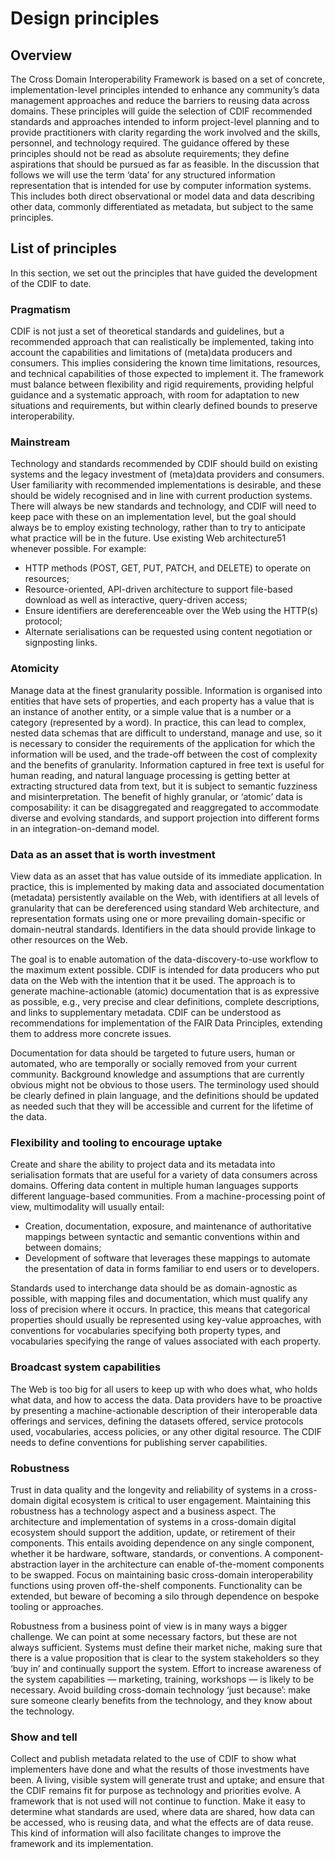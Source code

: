 # Design principles

## Overview
The Cross Domain Interoperability Framework is based on a set of concrete, implementation-level principles intended to enhance any community’s data management approaches and reduce the barriers to reusing data across domains. These principles will guide the selection of CDIF recommended standards and approaches intended to inform project-level planning and to provide practitioners with clarity regarding the work involved and the skills, personnel, and technology required. The guidance offered by these principles should not be read as absolute requirements; they define aspirations that should be pursued as far as feasible. In the discussion that follows we will use the term ‘data’ for any structured information representation that is intended for use by computer information systems. This includes both direct observational or model data and data describing other data, commonly differentiated as metadata, but subject to the same principles.

## List of principles
In this section, we set out the principles that have guided the development of the CDIF to date.

### Pragmatism
CDIF is not just a set of theoretical standards and guidelines, but a recommended approach that can realistically be implemented, taking into account the capabilities and limitations of (meta)data producers and consumers. This implies considering the known time limitations, resources, and technical capabilities of those expected to implement it. The framework must balance between flexibility and rigid requirements, providing helpful guidance and a systematic approach, with room for adaptation to new situations and requirements, but within clearly defined bounds to preserve interoperability.

### Mainstream
Technology and standards recommended by CDIF should build on existing systems and the legacy investment of (meta)data providers and consumers. User familiarity with recommended implementations is desirable, and these should be widely recognised and in line with current production systems. There will always be new standards and technology, and CDIF will need to keep pace with these on an implementation level, but the goal should always be to employ existing technology, rather than to try to anticipate what practice will be in the future. Use existing Web architecture51 whenever possible. For example:
- HTTP methods (POST, GET, PUT, PATCH, and DELETE) to operate on resources;
- Resource-oriented, API-driven architecture to support file-based download as well as interactive, query-driven access;
- Ensure identifiers are dereferenceable over the Web using the HTTP(s) protocol;
- Alternate serialisations can be requested using content negotiation or signposting links.

### Atomicity
Manage data at the finest granularity possible. Information is organised into entities that have sets of properties, and each property has a value that is an instance of another entity, or a simple value that is a number or a category (represented by a word). In practice, this can lead to complex, nested data schemas that are difficult to understand, manage and use, so it is necessary to consider the requirements of the application for which the information will be used, and the trade-off between the cost of complexity and the benefits of granularity. Information captured in free text is useful for human reading, and natural language processing is getting better at extracting structured data from text, but it is subject to semantic fuzziness and misinterpretation. The benefit of highly granular, or ‘atomic’ data is composability: it can be disaggregated and reaggregated to accommodate diverse and evolving standards, and support projection into different forms in an integration-on-demand model.

### Data as an asset that is worth investment
View data as an asset that has value outside of its immediate application. In practice, this is implemented by making data and associated documentation (metadata) persistently available on the Web, with identifiers at all levels of granularity that can be dereferenced using standard Web architecture, and representation formats using one or more prevailing domain-specific or domain-neutral standards. Identifiers in the data should provide linkage to other resources on the Web.

The goal is to enable automation of the data-discovery-to-use workflow to the maximum extent possible. CDIF is intended for data producers who put data on the Web with the intention that it be used. The approach is to generate machine-actionable (atomic) documentation that is as expressive as possible, e.g., very precise and clear definitions, complete descriptions, and links to supplementary metadata. CDIF can be understood as recommendations for implementation of the FAIR Data Principles, extending them to address more concrete issues.

Documentation for data should be targeted to future users, human or automated, who are temporally or socially removed from your current community. Background knowledge and assumptions that are currently obvious might not be obvious to those users. The terminology used should be clearly defined in plain language, and the definitions should be updated as needed such that they will be accessible and current for the lifetime of the data.

### Flexibility and tooling to encourage uptake
Create and share the ability to project data and its metadata into serialisation formats that are useful for a variety of data consumers across domains. Offering data content in multiple human languages supports different language-based communities. From a machine-processing point of view, multimodality will usually entail:
- Creation, documentation, exposure, and maintenance of authoritative mappings between syntactic and semantic conventions within and between domains;
- Development of software that leverages these mappings to automate the presentation of data in forms familiar to end users or to developers.

Standards used to interchange data should be as domain-agnostic as possible, with mapping files and documentation, which must qualify any loss of precision where it occurs. In practice, this means that categorical properties should usually be represented using key-value approaches, with conventions for vocabularies specifying both property types, and vocabularies specifying the range of values associated with each property.

### Broadcast system capabilities
The Web is too big for all users to keep up with who does what, who holds what data, and how to access the data. Data providers have to be proactive by presenting a machine-actionable description of their interoperable data offerings and services, defining the datasets offered, service protocols used, vocabularies, access policies, or any other digital resource. The CDIF needs to define conventions for publishing server capabilities.

### Robustness
Trust in data quality and the longevity and reliability of systems in a cross-domain digital ecosystem is critical to user engagement. Maintaining this robustness has a technology aspect and a business aspect. The architecture and implementation of systems in a cross-domain digital ecosystem should support the addition, update, or retirement of their components. This entails avoiding dependence on any single component, whether it be hardware, software, standards, or conventions. A component-abstraction layer in the architecture can enable of-the-moment components to be swapped. Focus on maintaining basic cross-domain interoperability functions using proven off-the-shelf components. Functionality can be extended, but beware of becoming a silo through dependence on bespoke tooling or approaches.

Robustness from a business point of view is in many ways a bigger challenge. We can point at some
necessary factors, but these are not always sufficient. Systems must define their market niche, making sure
that there is a value proposition that is clear to the system stakeholders so they ‘buy in’ and continually
support the system. Effort to increase awareness of the system capabilities — marketing, training, workshops
— is likely to be necessary. Avoid building cross-domain technology ‘just because’: make sure someone
clearly benefits from the technology, and they know about the technology.

### Show and tell
Collect and publish metadata related to the use of CDIF to show what implementers have done and what the results of those investments have been. A living, visible system will generate trust and uptake; and ensure that the CDIF remains fit for purpose as technology and priorities evolve. A framework that is not used will not continue to function. Make it easy to determine what standards are used, where data are shared, how data can be accessed, who is reusing data, and what the effects are of data reuse. This kind of information will also facilitate changes to improve the framework and its implementation.